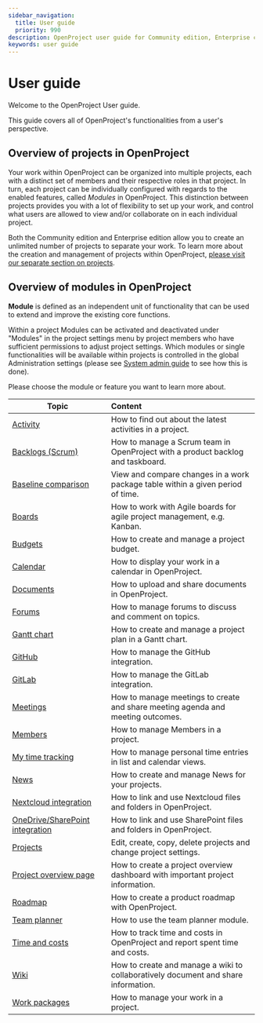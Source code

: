 ```yaml
---
sidebar_navigation:
  title: User guide
  priority: 990
description: OpenProject user guide for Community edition, Enterprise cloud and Enterprise on-premises.
keywords: user guide
---
```

# User guide

Welcome to the OpenProject User guide.

This guide covers all of OpenProject's functionalities from a user's perspective.

## Overview of projects in OpenProject

Your work within OpenProject can be organized into multiple projects, each with a distinct set of members and their respective roles in that project.  In turn, each project can be individually configured with regards to the enabled features, called *Modules* in OpenProject. This distinction between projects provides you with a lot of flexibility to set up your work, and control what users are allowed to view and/or collaborate on in each individual project.

Both the Community edition and Enterprise edition allow you to create an unlimited number of projects to separate your work. To learn more about the creation and management of projects within OpenProject, [please visit our separate section on projects](projects/).

## Overview of modules in OpenProject

<div class="glossary">

**Module** is defined as an independent unit of functionality that can be used to extend and improve the existing core functions.

</div>

Within a project Modules can be activated and deactivated under "Modules" in the project settings menu by project members who have sufficient permissions to adjust project settings. Which modules or single functionalities will be available within projects is controlled in the global Administration settings (please see [System admin guide](../system-admin-guide/projects) to see how this is done).

Please choose the module or feature you want to learn more about.

| Topic                                                        | Content                                                      |
| ------------------------------------------------------------ | :----------------------------------------------------------- |
| [Activity](activity)                                         | How to find out about the latest activities in a project.    |
| [Backlogs (Scrum)](backlogs-scrum)                           | How to manage a Scrum team in OpenProject with a product backlog and taskboard. |
| [Baseline comparison](work-packages/baseline-comparison)     | View and compare changes in a work package table within a given period of time. |
| [Boards](agile-boards)                                       | How to work with Agile boards for agile project management, e.g. Kanban. |
| [Budgets](budgets)                                           | How to create and manage a project budget.                   |
| [Calendar](calendar)                                         | How to display your work in a calendar in OpenProject.       |
| [Documents](documents)                                       | How to upload and share documents in OpenProject.            |
| [Forums](forums)                                             | How to manage forums to discuss and comment on topics.       |
| [Gantt chart](gantt-chart)                                   | How to create and manage a project plan in a Gantt chart.    |
| [GitHub](../system-admin-guide/integrations/github-integration/) | How to manage the GitHub integration.                        |
| [GitLab](../system-admin-guide/integrations/gitlab-integration/) | How to manage the GitLab integration.                        |
| [Meetings](meetings)                                         | How to manage meetings to create and share meeting agenda and meeting outcomes. |
| [Members](members)                                           | How to manage Members in a project.                          |
| [My time tracking](./time-and-costs/my-time-tracking)        | How to manage personal time entries in list and calendar views. |
| [News](news)                                                 | How to create and manage News for your projects.             |
| [Nextcloud integration](./file-management/nextcloud-integration) | How to link and use Nextcloud files and folders in OpenProject. |
| [OneDrive/SharePoint integration](./file-management/one-drive-integration) | How to link and use SharePoint files and folders in OpenProject. |
| [Projects](projects)                                         | Edit, create, copy, delete projects and change project settings. |
| [Project overview page](project-overview)                    | How to create a project overview dashboard with important project information. |
| [Roadmap](roadmap)                                           | How to create a product roadmap with OpenProject.            |
| [Team planner](team-planner)                                 | How to use the team planner module.                          |
| [Time and costs](time-and-costs)                             | How to track time and costs in OpenProject and report spent time and costs. |
| [Wiki](wiki)                                                 | How to create and manage a wiki to collaboratively document and share information. |
| [Work packages](work-packages)                               | How to manage your work in a project.                        |
